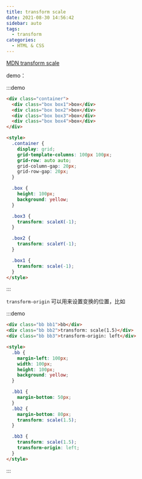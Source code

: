 ```yaml
---
title: transform scale
date: 2021-08-30 14:56:42
sidebar: auto
tags:
  - transform
categories:
  - HTML & CSS
---
```


[MDN transform scale](https://developer.mozilla.org/zh-CN/docs/Web/CSS/transform-function/scale)

demo：

:::demo

```html
<div class="container">
  <div class="box box1">box</div>
  <div class="box box2">box</div>
  <div class="box box3">box</div>
  <div class="box box4">box</div>
</div>

<style>
  .container {
    display: grid;
    grid-template-columns: 100px 100px;
    grid-row: auto auto;
    grid-column-gap: 20px;
    grid-row-gap: 20px;
  }

  .box {
    height: 100px;
    background: yellow;
  }

  .box3 {
    transform: scaleX(-1);
  }

  .box2 {
    transform: scaleY(-1);
  }

  .box1 {
    transform: scale(-1);
  }
</style>
```

:::

`transform-origin` 可以用来设置变换的位置，比如

:::demo

```html
<div class="bb bb1">bb</div>
<div class="bb bb2">transform: scale(1.5)</div>
<div class="bb bb3">transform-origin: left</div>

<style>
  .bb {
    margin-left: 100px;
    width: 100px;
    height: 100px;
    background: yellow;
  }

  .bb1 {
    margin-bottom: 50px;
  }
  .bb2 {
    margin-bottom: 80px;
    transform: scale(1.5);
  }

  .bb3 {
    transform: scale(1.5);
    transform-origin: left;
  }
</style>
```

:::
